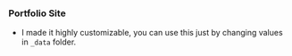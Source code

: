 ### Portfolio Site

- I made it highly customizable, you can use this just by changing values in `_data` folder.
